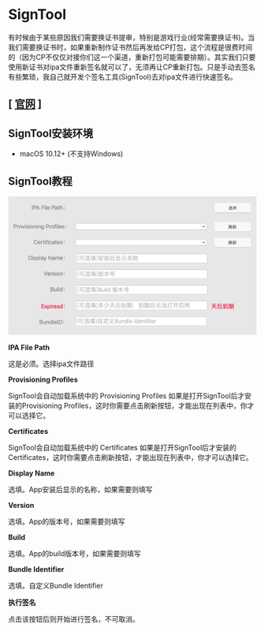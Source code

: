 # SignTool
有时候由于某些原因我们需要换证书提审，特别是游戏行业(经常需要换证书)。当我们需要换证书时，如果重新制作证书然后再发给CP打包，这个流程是很费时间的（因为CP不仅仅对接你们这一个渠道，重新打包可能需要排期）。其实我们只要使用新证书对ipa文件重新签名就可以了，无须再让CP重新打包。只是手动去签名有些繁琐，我自己就开发个签名工具(SignTool)去对ipa文件进行快速签名。

## [ [官网](https://www.me88.top/index.php/74.html) ]

## SignTool安装环境
- macOS 10.12+ (不支持Windows)

## SignTool教程
![](./jiaocheng.png)

**IPA File Path**

这是必须。选择ipa文件路径

**Provisioning Profiles**

SignTool会自动加载系统中的 Provisioning Profiles
如果是打开SignTool后才安装的Provisioning Profiles，这时你需要点击刷新按钮，才能出现在列表中，你才可以选择它。

**Certificates**

SignTool会自动加载系统中的 Certificates
如果是打开SignTool后才安装的Certificates，这时你需要点击刷新按钮，才能出现在列表中，你才可以选择它。

**Display Name**

选填。App安装后显示的名称，如果需要则填写

**Version**

选填。App的版本号，如果需要则填写

**Build**

选填。App的build版本号，如果需要则填写

**Bundle Identifier**

选填。自定义Bundle Identifier

**执行签名**

点击该按钮后则开始进行签名，不可取消。